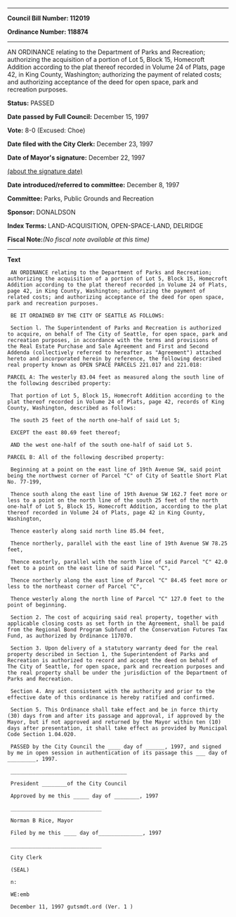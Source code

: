 

********

**Council Bill Number: 112019**
   
**Ordinance Number: 118874**
********

 AN ORDINANCE relating to the Department of Parks and Recreation; authorizing the acquisition of a portion of Lot 5, Block 15, Homecroft Addition according to the plat thereof recorded in Volume 24 of Plats, page 42, in King County, Washington; authorizing the payment of related costs; and authorizing acceptance of the deed for open space, park and recreation purposes.

**Status:** PASSED
   
**Date passed by Full Council:** December 15, 1997
   
**Vote:** 8-0 (Excused: Choe)
   
**Date filed with the City Clerk:** December 23, 1997
   
**Date of Mayor's signature:** December 22, 1997
   
[(about the signature date)](/~public/approvaldate.htm)
   
   
   
**Date introduced/referred to committee:** December 8, 1997
   
**Committee:** Parks, Public Grounds and Recreation
   
**Sponsor:** DONALDSON
   
   
**Index Terms:** LAND-ACQUISITION, OPEN-SPACE-LAND, DELRIDGE

**Fiscal Note:**_(No fiscal note available at this time)_

********

**Text**
   
```
 AN ORDINANCE relating to the Department of Parks and Recreation; authorizing the acquisition of a portion of Lot 5, Block 15, Homecroft Addition according to the plat thereof recorded in Volume 24 of Plats, page 42, in King County, Washington; authorizing the payment of related costs; and authorizing acceptance of the deed for open space, park and recreation purposes.

 BE IT ORDAINED BY THE CITY OF SEATTLE AS FOLLOWS:

 Section l. The Superintendent of Parks and Recreation is authorized to acquire, on behalf of The City of Seattle, for open space, park and recreation purposes, in accordance with the terms and provisions of the Real Estate Purchase and Sale Agreement and First and Second Addenda (collectively referred to hereafter as "Agreement") attached hereto and incorporated herein by reference, the following described real property known as OPEN SPACE PARCELS 221.017 and 221.018:

PARCEL A: The westerly 83.04 feet as measured along the south line of the following described property:

 That portion of Lot 5, Block 15, Homecroft Addition according to the plat thereof recorded in Volume 24 of Plats, page 42, records of King County, Washington, described as follows:

 The south 25 feet of the north one-half of said Lot 5;

 EXCEPT the east 80.69 feet thereof;

 AND the west one-half of the south one-half of said Lot 5.

PARCEL B: All of the following described property:

 Beginning at a point on the east line of 19th Avenue SW, said point being the northwest corner of Parcel "C" of City of Seattle Short Plat No. 77-199,

 Thence south along the east line of 19th Avenue SW 162.7 feet more or less to a point on the north line of the south 25 feet of the north one-half of Lot 5, Block 15, Homecroft Addition, according to the plat thereof recorded in Volume 24 of Plats, page 42 in King County, Washington,

 Thence easterly along said north line 85.04 feet,

 Thence northerly, parallel with the east line of 19th Avenue SW 78.25 feet,

 Thence easterly, parallel with the north line of said Parcel "C" 42.0 feet to a point on the east line of said Parcel "C",

 Thence northerly along the east line of Parcel "C" 84.45 feet more or less to the northeast corner of Parcel "C",

 Thence westerly along the north line of Parcel "C" 127.0 feet to the point of beginning.

 Section 2. The cost of acquiring said real property, together with applicable closing costs as set forth in the Agreement, shall be paid from the Regional Bond Program Subfund of the Conservation Futures Tax Fund, as authorized by Ordinance 117070.

 Section 3. Upon delivery of a statutory warranty deed for the real property described in Section 1, the Superintendent of Parks and Recreation is authorized to record and accept the deed on behalf of The City of Seattle, for open space, park and recreation purposes and the real property shall be under the jurisdiction of the Department of Parks and Recreation.

 Section 4. Any act consistent with the authority and prior to the effective date of this ordinance is hereby ratified and confirmed.

 Section 5. This Ordinance shall take effect and be in force thirty (30) days from and after its passage and approval, if approved by the Mayor, but if not approved and returned by the Mayor within ten (10) days after presentation, it shall take effect as provided by Municipal Code Section 1.04.020.

 PASSED by the City Council the ____ day of ______, 1997, and signed by me in open session in authentication of its passage this ___ day of _________, 1997.

 _____________________________________

 President ________of the City Council

 Approved by me this _____ day of ________, 1997

 _____________________________

 Norman B Rice, Mayor

 Filed by me this ____ day of______________, 1997

 _____________________________

 City Clerk

 (SEAL)

 n:

 WE:emb

 December 11, 1997 gutsmdt.ord (Ver. 1 )

```
